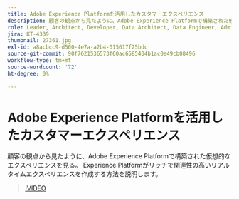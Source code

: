 ```yaml
---
title: Adobe Experience Platformを活用したカスタマーエクスペリエンス
description: 顧客の観点から見たように、Adobe Experience Platformで構築された仮想的なエクスペリエンスを見る。 Experience Platformがリッチで関連性の高いリアルタイムエクスペリエンスを作成する方法を説明します。
role: Leader, Architect, Developer, Data Architect, Data Engineer, Admin, User
jira: KT-4339
thumbnail: 27361.jpg
exl-id: a8acbcc9-d500-4e7a-a2b4-015617f25bdc
source-git-commit: 90f7621536573f60ac6585404b1ac0e49cb08496
workflow-type: tm+mt
source-wordcount: '72'
ht-degree: 0%

---
```


# Adobe Experience Platformを活用したカスタマーエクスペリエンス

顧客の観点から見たように、Adobe Experience Platformで構築された仮想的なエクスペリエンスを見る。 Experience Platformがリッチで関連性の高いリアルタイムエクスペリエンスを作成する方法を説明します。

>[!VIDEO](https://video.tv.adobe.com/v/27361?quality=12&learn=on)

